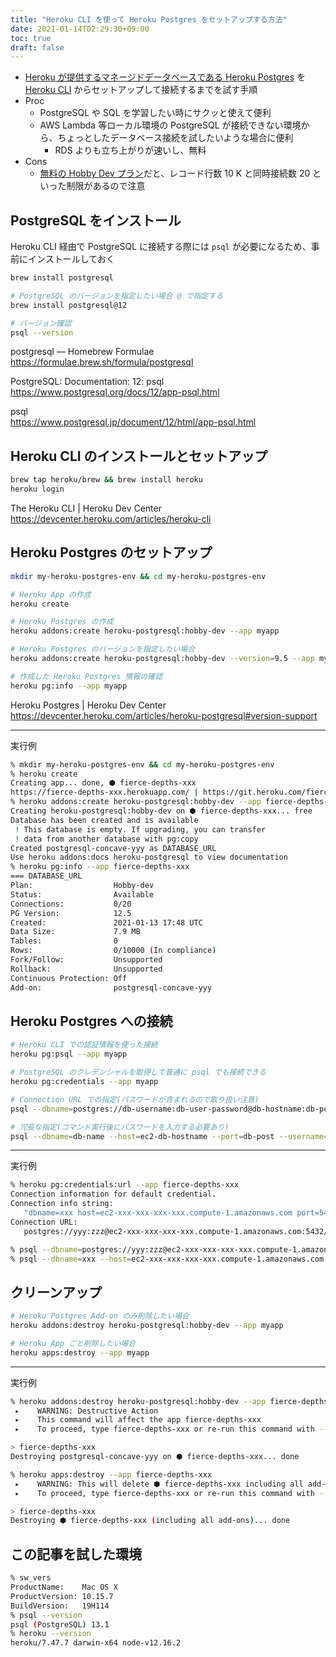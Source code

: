 ```yaml
---
title: "Heroku CLI を使って Heroku Postgres をセットアップする方法"
date: 2021-01-14T02:29:30+09:00
toc: true
draft: false
---
```


- [Heroku が提供するマネージドデータベースである Heroku Postgres](https://jp.heroku.com/postgres) を [Heroku CLI](https://devcenter.heroku.com/ja/articles/heroku-cli) からセットアップして接続するまでを試す手順
- Proc
    - PostgreSQL や SQL を学習したい時にサクッと使えて便利
    - AWS Lambda 等ローカル環境の PostgreSQL が接続できない環境から、ちょっとしたデータベース接続を試したいような場合に便利
        - RDS よりも立ち上がりが速いし、無料
- Cons
    - [無料の Hobby Dev プラン](https://jp.heroku.com/pricing)だと、レコード行数 10 K と同時接続数 20 といった制限があるので注意

<!--more-->

## PostgreSQL をインストール

Heroku CLI 経由で PostgreSQL に接続する際には `psql` が必要になるため、事前にインストールしておく


```bash
brew install postgresql

# PostgreSQL のバージョンを指定したい場合 @ で指定する
brew install postgresql@12

# バージョン確認
psql --version
```

postgresql — Homebrew Formulae  
https://formulae.brew.sh/formula/postgresql

PostgreSQL: Documentation: 12: psql  
https://www.postgresql.org/docs/12/app-psql.html

psql  
https://www.postgresql.jp/document/12/html/app-psql.html


## Heroku CLI のインストールとセットアップ

```bash
brew tap heroku/brew && brew install heroku
heroku login
```

The Heroku CLI | Heroku Dev Center  
https://devcenter.heroku.com/articles/heroku-cli


## Heroku Postgres のセットアップ

```bash
mkdir my-heroku-postgres-env && cd my-heroku-postgres-env

# Heroku App の作成
heroku create

# Heroku Postgres の作成
heroku addons:create heroku-postgresql:hobby-dev --app myapp

# Heroku Postgres のバージョンを指定したい場合
heroku addons:create heroku-postgresql:hobby-dev --version=9.5 --app myapp

# 作成した Heroku Postgres 情報の確認
heroku pg:info --app myapp
```

Heroku Postgres | Heroku Dev Center  
https://devcenter.heroku.com/articles/heroku-postgresql#version-support

---

実行例

```bash
% mkdir my-heroku-postgres-env && cd my-heroku-postgres-env
% heroku create
Creating app... done, ⬢ fierce-depths-xxx
https://fierce-depths-xxx.herokuapp.com/ | https://git.heroku.com/fierce-depths-xxx.git
% heroku addons:create heroku-postgresql:hobby-dev --app fierce-depths-xxx
Creating heroku-postgresql:hobby-dev on ⬢ fierce-depths-xxx... free
Database has been created and is available
 ! This database is empty. If upgrading, you can transfer
 ! data from another database with pg:copy
Created postgresql-concave-yyy as DATABASE_URL
Use heroku addons:docs heroku-postgresql to view documentation
% heroku pg:info --app fierce-depths-xxx
=== DATABASE_URL
Plan:                  Hobby-dev
Status:                Available
Connections:           0/20
PG Version:            12.5
Created:               2021-01-13 17:48 UTC
Data Size:             7.9 MB
Tables:                0
Rows:                  0/10000 (In compliance)
Fork/Follow:           Unsupported
Rollback:              Unsupported
Continuous Protection: Off
Add-on:                postgresql-concave-yyy
```


## Heroku Postgres への接続

```bash
# Heroku CLI での認証情報を使った接続
heroku pg:psql --app myapp

# PostgreSQL のクレデンシャルを取得して普通に psql でも接続できる
heroku pg:credentials --app myapp

# Connection URL での指定(パスワードが含まれるので取り扱い注意)
psql --dbname=postgres://db-username:db-user-password@db-hostname:db-post/db-name

# 冗長な指定(コマンド実行後にパスワードを入力する必要あり)
psql --dbname=db-name --host=ec2-db-hostname --port=db-post --username=db-username --password
```

---

実行例

```bash
% heroku pg:credentials:url --app fierce-depths-xxx
Connection information for default credential.
Connection info string:
   "dbname=xxx host=ec2-xxx-xxx-xxx-xxx.compute-1.amazonaws.com port=5432 user=yyy password=zzz sslmode=require"
Connection URL:
   postgres://yyy:zzz@ec2-xxx-xxx-xxx-xxx.compute-1.amazonaws.com:5432/xxx

% psql --dbname=postgres://yyy:zzz@ec2-xxx-xxx-xxx-xxx.compute-1.amazonaws.com.com:5432/xxx
% psql --dbname=xxx --host=ec2-xxx-xxx-xxx-xxx.compute-1.amazonaws.com --port=5432 --username=yyy --password
```


## クリーンアップ

```bash
# Heroku Postgres Add-on のみ削除したい場合
heroku addons:destroy heroku-postgresql:hobby-dev --app myapp

# Heroku App ごと削除したい場合
heroku apps:destroy --app myapp
```

---

実行例

```bash
% heroku addons:destroy heroku-postgresql:hobby-dev --app fierce-depths-xxx
 ▸    WARNING: Destructive Action
 ▸    This command will affect the app fierce-depths-xxx
 ▸    To proceed, type fierce-depths-xxx or re-run this command with --confirm fierce-depths-xxx

> fierce-depths-xxx
Destroying postgresql-concave-yyy on ⬢ fierce-depths-xxx... done

% heroku apps:destroy --app fierce-depths-xxx
 ▸    WARNING: This will delete ⬢ fierce-depths-xxx including all add-ons.
 ▸    To proceed, type fierce-depths-xxx or re-run this command with --confirm fierce-depths-xxx

> fierce-depths-xxx
Destroying ⬢ fierce-depths-xxx (including all add-ons)... done
```


## この記事を試した環境

```bash
% sw_vers
ProductName:    Mac OS X
ProductVersion: 10.15.7
BuildVersion:   19H114
% psql --version
psql (PostgreSQL) 13.1
% heroku --version
heroku/7.47.7 darwin-x64 node-v12.16.2
```